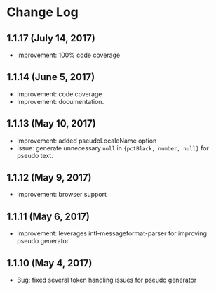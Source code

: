 # Change Log

## 1.1.17 (July 14, 2017)
- Improvement: 100% code coverage

## 1.1.14 (June 5, 2017)
- Improvement: code coverage
- Improvement: documentation.

## 1.1.13 (May 10, 2017)
- Improvement: added pseudoLocaleName option
- Issue: generate unnecessary `null` in `{pctBlack, number, null}` for pseudo text.

## 1.1.12 (May 9, 2017)
- Improvement: browser support

## 1.1.11 (May 6, 2017)
- Improvement: leverages intl-messageformat-parser for improving pseudo generator

## 1.1.10 (May 4, 2017)
- Bug: fixed several token handling issues for pseudo generator